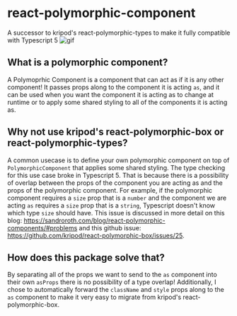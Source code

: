 # react-polymorphic-component
A successor to kripod's react-polymorphic-types to make it fully compatible with Typescript 5
![gif](https://github.com/JGioia/react-polymorphic-component/assets/14362324/b5c121e4-e1b7-4a4a-8f01-05967d6cac8c)

## What is a polymorphic component?
A Polymoprhic Component is a component that can act as if it is any other component! It passes props along to the component it is acting `as`, and it can be used when you want the component it is acting as to change at runtime or to apply some shared styling to all of the components it is acting as. 

## Why not use kripod's react-polymorphic-box or react-polymorphic-types?
A common usecase is to define your own polymorphic component on top of `PolymorphicComponent` that applies some shared styling. The type checking for this use case broke in Typescript 5. That is because there is a possibility of overlap between the props of the component you are acting as and the props of the polymorphic component. For example, if the polymorphic component requires a `size` prop that is a `number` and the component we are acting `as` requires a `size` prop that is a `string`, Typescript doesn't know which type `size` should have. This issue is discussed in more detail on this blog: https://sandroroth.com/blog/react-polymorphic-components/#problems and this github issue: https://github.com/kripod/react-polymorphic-box/issues/25.

## How does this package solve that?
By separating all of the props we want to send to the `as` component into their own `asProps` there is no possibility of a type overlap! Additionally, I chose to automatically forward the `className` and `style` props along to the `as` component to make it very easy to migrate from kripod's react-polymorphic-box.
